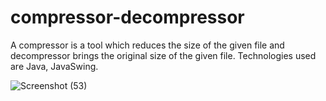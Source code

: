 # compressor-decompressor
A compressor is a tool which reduces the size of the given file and decompressor brings the original size of the given file.
Technologies used are Java, JavaSwing.

![Screenshot (53)](https://user-images.githubusercontent.com/109616709/233280941-1b485790-773f-45c5-a070-5a5550562fa0.png)
